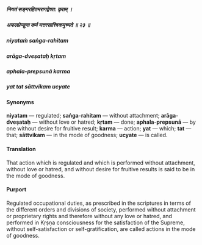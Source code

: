##### नियतं सङ्गरहितमरागद्वेषत: कृतम् ।
##### अफलप्रेप्सुना कर्म यत्तत्सात्त्विकमुच्यते ॥ २३ ॥

##### niyataṁ saṅga-rahitam
##### arāga-dveṣataḥ kṛtam
##### aphala-prepsunā karma
##### yat tat sāttvikam ucyate

#### Synonyms

**niyatam** — regulated; **saṅga**-**rahitam** — without attachment; **arāga**-**dveṣataḥ** — without love or hatred; **kṛtam** — done; **aphala**-**prepsunā** — by one without desire for fruitive result; **karma** — action; **yat** — which; **tat** — that; **sāttvikam** — in the mode of goodness; **ucyate** — is called.

#### Translation

That action which is regulated and which is performed without attachment, without love or hatred, and without desire for fruitive results is said to be in the mode of goodness.

#### Purport

Regulated occupational duties, as prescribed in the scriptures in terms of the different orders and divisions of society, performed without attachment or proprietary rights and therefore without any love or hatred, and performed in Kṛṣṇa consciousness for the satisfaction of the Supreme, without self-satisfaction or self-gratification, are called actions in the mode of goodness.